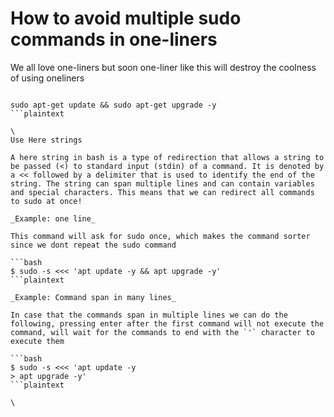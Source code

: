 # How to avoid multiple sudo commands in one-liners

We all love one-liners but soon one-liner like this will destroy the coolness of using oneliners

```plaintext

sudo apt-get update && sudo apt-get upgrade -y
```plaintext

\
Use Here strings

A here string in bash is a type of redirection that allows a string to be passed (<) to standard input (stdin) of a command. It is denoted by a << followed by a delimiter that is used to identify the end of the string. The string can span multiple lines and can contain variables and special characters. This means that we can redirect all commands to sudo at once!

_Example: one line_

This command will ask for sudo once, which makes the command sorter since we dont repeat the sudo command

```bash
$ sudo -s <<< 'apt update -y && apt upgrade -y'
```plaintext

_Example: Command span in many lines_

In case that the commands span in multiple lines we can do the following, pressing enter after the first command will not execute the command, will wait for the commands to end with the `'` character to execute them

```bash
$ sudo -s <<< 'apt update -y
> apt upgrade -y'
```plaintext

\
